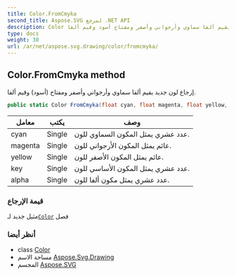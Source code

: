 ```yaml
---
title: Color.FromCmyka
second_title: Aspose.SVG لمرجع .NET API
description: Color طريقة. إرجاع لون جديد بقيم ألفا سماوي وأرجواني وأصفر ومفتاح أسود وقيم ألفا.
type: docs
weight: 30
url: /ar/net/aspose.svg.drawing/color/fromcmyka/
---
```

## Color.FromCmyka method

إرجاع لون جديد بقيم ألفا سماوي وأرجواني وأصفر ومفتاح (أسود) وقيم ألفا.

```csharp
public static Color FromCmyka(float cyan, float magenta, float yellow, float key, float alpha)
```

| معامل | يكتب | وصف |
| --- | --- | --- |
| cyan | Single | عدد عشري يمثل المكون السماوي للون. |
| magenta | Single | عائم يمثل المكون الأرجواني للون. |
| yellow | Single | عائم يمثل المكون الأصفر للون. |
| key | Single | عدد عشري يمثل المكون الأساسي للون. |
| alpha | Single | عدد عشري يمثل مكون ألفا للون. |

### قيمة الإرجاع

مثيل جديد لـ[`Color`](../) فصل

### أنظر أيضا

* class [Color](../)
* مساحة الاسم [Aspose.Svg.Drawing](../../color/)
* المجسم [Aspose.SVG](../../../)


